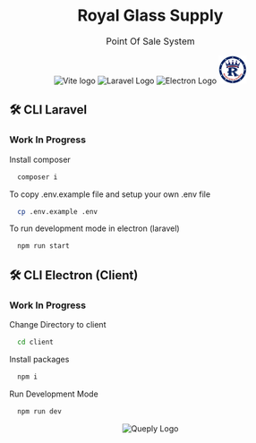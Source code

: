 <div>
    <h1 align="center" id="title">Royal Glass Supply</h1>
    <p style="font-size: 16px;" align="center" id="title">Point Of Sale System</p>    
</div>


<p align="center">
    <img width="50" src="https://vitejs.dev/logo.svg" alt="Vite logo" />
    <img src="https://raw.githubusercontent.com/laravel/art/master/logo-lockup/5%20SVG/2%20CMYK/1%20Full%20Color/laravel-logolockup-cmyk-red.svg" width="200" alt="Laravel Logo" />
    <img src="https://upload.wikimedia.org/wikipedia/commons/9/91/Electron_Software_Framework_Logo.svg" width="50" alt="Electron Logo" />
    <img src="public/RGS-logo.png" width="50" alt="RoyalGlassSupply Logo"/>
</p>


## 🛠️ CLI Laravel
### Work In Progress
Install composer

```bash
  composer i
```
To copy .env.example file and setup your own .env file

```bash
  cp .env.example .env
```

To run development mode in electron (laravel)
```bash
  npm run start
```

## 🛠️ CLI Electron (Client)
### Work In Progress
Change Directory to client
```bash
  cd client
```
Install packages

```bash
  npm i
```

Run Development Mode

```bash
  npm run dev
```

<p align="center">
    <img width="75" src="https://queplyinnovations.com/wp-content/uploads/elementor/thumbs/Queply-Logo-Design-08-q7tblqbvd5u3zvu6gsfaibo8rsxuazty6pbfzf1w4u.png" alt="Queply Logo">
</p>
